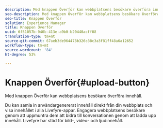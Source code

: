 ```yaml
---
description: Med knappen Överför kan webbplatsens besökare överföra innehåll.
seo-description: Med knappen Överför kan webbplatsens besökare överföra innehåll.
seo-title: Knappen Överför
solution: Experience Manager
title: Knappen Överför
uuid: 6f51057b-040b-413e-a9b0-b20440acff08
translation-type: tm+mt
source-git-commit: 67aeb3de964473b326c88c3a3f81ff48a6a12652
workflow-type: tm+mt
source-wordcount: '84'
ht-degree: 53%

---
```



# Knappen Överför{#upload-button}

Med knappen Överför kan webbplatsens besökare överföra innehåll.

Du kan samla in användargenererat innehåll direkt från din webbplats och visa innehållet i alla Livefyre-appar. Engagera webbplatsens besökare genom att uppmuntra dem att bidra till konversationen genom att ladda upp innehåll. Livefyre har stöd för bild-, video- och ljudinnehåll.
